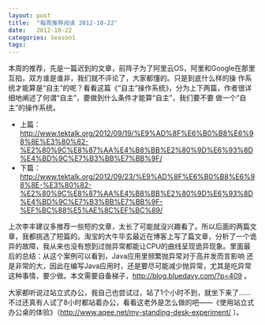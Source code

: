 ```yaml
---
layout: post
title:  "每周推荐阅读 2012-10-22"
date:   2012-10-22
categories: Season1
tags:
---
```


本周的推荐，先是一篇迟到的文章，前阵子为了阿里云OS，阿里和Google在那里互掐，双方谁是谁非，我们就不评论了，大家都懂的。只是到底什么样的操 作系统才能算是“自主”的呢？看看这篇《“自主”操作系统》，分为上下两篇，作者很详细地阐述了何谓“自主”，要做到什么条件才能算“自主”，我们要不要 做一个“自主”的操作系统。

* 上篇：http://www.tektalk.org/2012/09/19/%E9%AD%8F%E6%B0%B8%E6%98%8E%E3%80%82-%E2%80%9C%E8%87%AA%E4%B8%BB%E2%80%9D%E6%93%8D%E4%BD%9C%E7%B3%BB%E7%BB%9F/
* 下篇：http://www.tektalk.org/2012/09/23/%E9%AD%8F%E6%B0%B8%E6%98%8E-%E3%80%82-%E2%80%9C%E8%87%AA%E4%B8%BB%E2%80%9D%E6%93%8D%E4%BD%9C%E7%B3%BB%E7%BB%9F-%EF%BC%88%E5%AE%8C%EF%BC%89/ 

上次李丰建议多推荐一些短的文章，太长了可能就没兴趣看了。所以后面的两篇文章，我都挑选了短篇的。淘宝的大牛毕玄最近在博客上写了篇文章，分析了一个诡 异的故障，我从来也没有想到过抛异常都能让CPU的曲线呈现诡异现象。里面最后的总结：从这个案例可以看到，Java应用里频繁抛异常对于高并发而言影响 还是非常的大，因此在编写Java应用时，还是要尽可能减少抛异常，尤其是吃异常这种事情，要少做。本文需要自备梯子，http://blog.bluedavy.com/?p=409 。

大家都听说过站立式办公，我自己也尝试过，站了1个小时不到，就坐下来了……不过还真有人试了8小时都站着办公，看看这老外是怎么做的吧——《使用站立式办公桌的体验》（http://www.aqee.net/my-standing-desk-experiment/ ）。